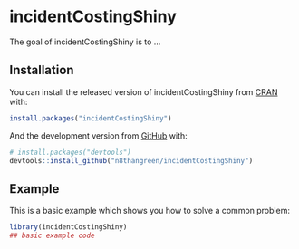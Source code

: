 
<!-- README.md is generated from README.Rmd. Please edit that file -->

# incidentCostingShiny

<!-- badges: start -->

<!-- badges: end -->

The goal of incidentCostingShiny is to …

## Installation

You can install the released version of incidentCostingShiny from
[CRAN](https://CRAN.R-project.org) with:

``` r
install.packages("incidentCostingShiny")
```

And the development version from [GitHub](https://github.com/) with:

``` r
# install.packages("devtools")
devtools::install_github("n8thangreen/incidentCostingShiny")
```

## Example

This is a basic example which shows you how to solve a common problem:

``` r
library(incidentCostingShiny)
## basic example code
```
